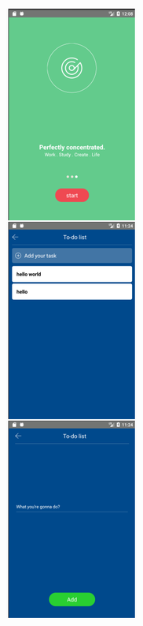 ![swiper](https://github.com/mohammadaligholizadeh/react-native-todolist/blob/master/swiper.png)
![list](https://github.com/mohammadaligholizadeh/react-native-todolist/blob/master/list.png)
![add](https://github.com/mohammadaligholizadeh/react-native-todolist/blob/master/add.png)
